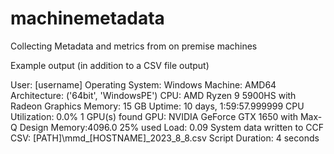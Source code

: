 # machinemetadata
Collecting Metadata and metrics from on premise machines

Example output (in addition to a CSV file output)

User: [username]
Operating System: Windows
Machine: AMD64
Architecture: ('64bit', 'WindowsPE')
CPU: AMD Ryzen 9 5900HS with Radeon Graphics
Memory: 15 GB
Uptime: 10 days, 1:59:57.999999
CPU Utilization: 0.0%
 1 GPU(s) found
GPU: NVIDIA GeForce GTX 1650 with Max-Q Design Memory:4096.0 25% used Load: 0.09
System data written to CCF CSV: [PATH]\mmd_[HOSTNAME]_2023_8_8.csv
Script Duration: 4 seconds
